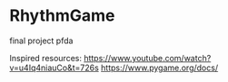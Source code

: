 # RhythmGame
final project pfda

Inspired resources: 
https://www.youtube.com/watch?v=u4Iq4niauCo&t=726s
https://www.pygame.org/docs/ 

